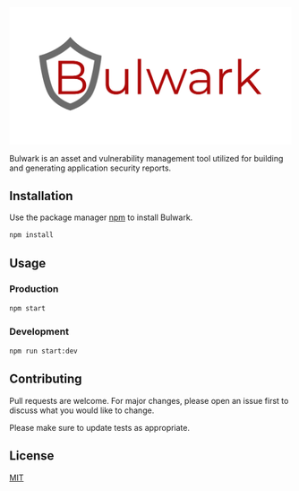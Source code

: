 ![bulwark_logo](./frontend/src/assets/logo.png)

Bulwark is an asset and vulnerability management tool utilized for building and generating application security reports.

## Installation

Use the package manager [npm](https://www.npmjs.com/get-npm) to install Bulwark.

```bash
npm install
```

## Usage

### Production
```bash
npm start
```
### Development
```bash
npm run start:dev
```

## Contributing
Pull requests are welcome. For major changes, please open an issue first to discuss what you would like to change.

Please make sure to update tests as appropriate.

## License
[MIT](https://choosealicense.com/licenses/mit/)